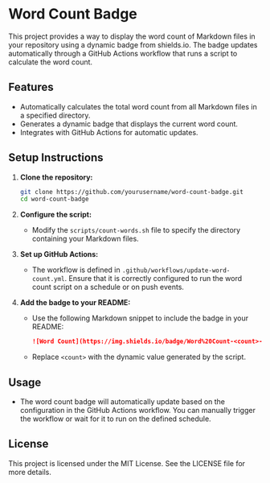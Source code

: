 # Word Count Badge

This project provides a way to display the word count of Markdown files in your repository using a dynamic badge from shields.io. The badge updates automatically through a GitHub Actions workflow that runs a script to calculate the word count.

## Features

- Automatically calculates the total word count from all Markdown files in a specified directory.
- Generates a dynamic badge that displays the current word count.
- Integrates with GitHub Actions for automatic updates.

## Setup Instructions

1. **Clone the repository:**
   ```bash
   git clone https://github.com/yourusername/word-count-badge.git
   cd word-count-badge
   ```

2. **Configure the script:**
   - Modify the `scripts/count-words.sh` file to specify the directory containing your Markdown files.

3. **Set up GitHub Actions:**
   - The workflow is defined in `.github/workflows/update-word-count.yml`. Ensure that it is correctly configured to run the word count script on a schedule or on push events.

4. **Add the badge to your README:**
   - Use the following Markdown snippet to include the badge in your README:
     ```markdown
     ![Word Count](https://img.shields.io/badge/Word%20Count-<count>-blue)
     ```
   - Replace `<count>` with the dynamic value generated by the script.

## Usage

- The word count badge will automatically update based on the configuration in the GitHub Actions workflow. You can manually trigger the workflow or wait for it to run on the defined schedule.

## License

This project is licensed under the MIT License. See the LICENSE file for more details.